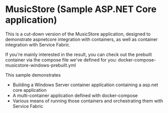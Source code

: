 MusicStore (Sample ASP.NET Core application)
============================================
This is a cut-down version of the MusicStore application, designed to demonstrate aspnetcore integration with containers, as well as container integration with Service Fabric.

If you're mainly interested in the result, you can check out the prebuilt container via the compose file we've defined for you: docker-compose-musicstore-windows-prebuilt.yml

This sample demonstrates
- Building a Windows Server container application containing a asp.net core application
- A multi-container application defined with docker-compose
- Various means of running those containers and orchestrating them with Service Fabric